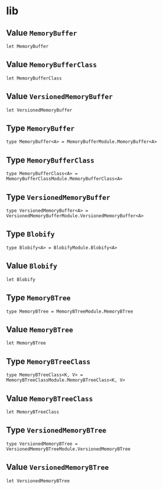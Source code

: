 # lib

## Value `MemoryBuffer`
``` motoko no-repl
let MemoryBuffer
```


## Value `MemoryBufferClass`
``` motoko no-repl
let MemoryBufferClass
```


## Value `VersionedMemoryBuffer`
``` motoko no-repl
let VersionedMemoryBuffer
```


## Type `MemoryBuffer`
``` motoko no-repl
type MemoryBuffer<A> = MemoryBufferModule.MemoryBuffer<A>
```


## Type `MemoryBufferClass`
``` motoko no-repl
type MemoryBufferClass<A> = MemoryBufferClassModule.MemoryBufferClass<A>
```


## Type `VersionedMemoryBuffer`
``` motoko no-repl
type VersionedMemoryBuffer<A> = VersionedMemoryBufferModule.VersionedMemoryBuffer<A>
```


## Type `Blobify`
``` motoko no-repl
type Blobify<A> = BlobifyModule.Blobify<A>
```


## Value `Blobify`
``` motoko no-repl
let Blobify
```


## Type `MemoryBTree`
``` motoko no-repl
type MemoryBTree = MemoryBTreeModule.MemoryBTree
```


## Value `MemoryBTree`
``` motoko no-repl
let MemoryBTree
```


## Type `MemoryBTreeClass`
``` motoko no-repl
type MemoryBTreeClass<K, V> = MemoryBTreeClassModule.MemoryBTreeClass<K, V>
```


## Value `MemoryBTreeClass`
``` motoko no-repl
let MemoryBTreeClass
```


## Type `VersionedMemoryBTree`
``` motoko no-repl
type VersionedMemoryBTree = VersionedMemoryBTreeModule.VersionedMemoryBTree
```


## Value `VersionedMemoryBTree`
``` motoko no-repl
let VersionedMemoryBTree
```

